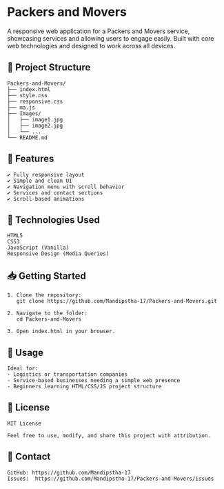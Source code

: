 # Packers and Movers 

A responsive web application for a Packers and Movers service, showcasing services and allowing users to engage easily. Built with core web technologies and designed to work across all devices.

## 📁 Project Structure

```
Packers-and-Movers/
├── index.html
├── style.css
├── responsive.css
├── ma.js
├── Images/
│   ├── image1.jpg
│   ├── image2.jpg
│   └── ...
└── README.md
```

## 🚀 Features

```
✔️ Fully responsive layout
✔️ Simple and clean UI
✔️ Navigation menu with scroll behavior
✔️ Services and contact sections
✔️ Scroll-based animations
```

## 🧰 Technologies Used

```
HTML5
CSS3
JavaScript (Vanilla)
Responsive Design (Media Queries)
```

## 📥 Getting Started

```
1. Clone the repository:
   git clone https://github.com/Mandipstha-17/Packers-and-Movers.git

2. Navigate to the folder:
   cd Packers-and-Movers

3. Open index.html in your browser.
```

## 📌 Usage

```
Ideal for:
- Logistics or transportation companies
- Service-based businesses needing a simple web presence
- Beginners learning HTML/CSS/JS project structure
```

## 🧾 License

```
MIT License

Feel free to use, modify, and share this project with attribution.
```

## 🙋 Contact

```
GitHub: https://github.com/Mandipstha-17
Issues:  https://github.com/Mandipstha-17/Packers-and-Movers/issues
```
